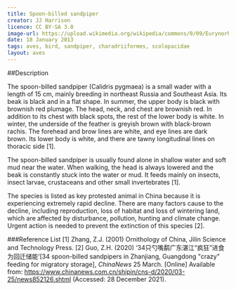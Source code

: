 ```yaml
---
title: Spoon-billed sandpiper
creator: JJ Harrison
licence: CC BY-SA 3.0
image-url: https://upload.wikimedia.org/wikipedia/commons/0/09/Eurynorhynchus_pygmeus_2_-_Pak_Thale.jpg  
date: 18 January 2013
tags: aves, bird, sandpiper, charadriiformes, scolopacidae
layout: aves
---
```

##Description

The spoon-billed sandpiper (Calidris pygmaea) is a small wader with a length of 15 cm, mainly breeding in northeast Russia and Southeast Asia. Its beak is black and in a flat shape. In summer, the upper body is black with brownish red plumage. The head, neck, and chest are brownish red. In addition to its chest with black spots, the rest of the lower body is white. In winter, the underside of the feather is greyish brown with black-brown rachis. The forehead and brow lines are white, and eye lines are dark brown. Its lower body is white, and there are tawny longitudinal lines on thoracic side [1].

The spoon-billed sandpiper is usually found alone in shallow water and soft mud near the water. When walking, the head is always lowered and the beak is constantly stuck into the water or mud. It feeds mainly on insects, insect larvae, crustaceans and other small invertebrates [1]. 

The species is listed as key protested animal in China because it is experiencing extremely rapid decline. There are many factors cause to the decline, including reproduction, loss of habitat and loss of wintering land, which are affected by disturbance, pollution, hunting and climate change. Urgent action is needed to prevent the extinction of this species [2].

###Reference List
[1] Zhang, Z.J. (2001) Ornithology of China, Jilin Science and Technology Press.
[2] Guo, Z.H. (2020) ‘34只勺嘴鹬广东湛江“疯狂”进食为回迁储能’[34 spoon-billed sandpipers in Zhanjiang, Guangdong "crazy" feeding for migratory storage], _ChinaNews_
25 March. [Online] Available from: https://www.chinanews.com.cn/shipin/cns-d/2020/03-25/news852126.shtml  (Accessed: 28 December 2021). 

